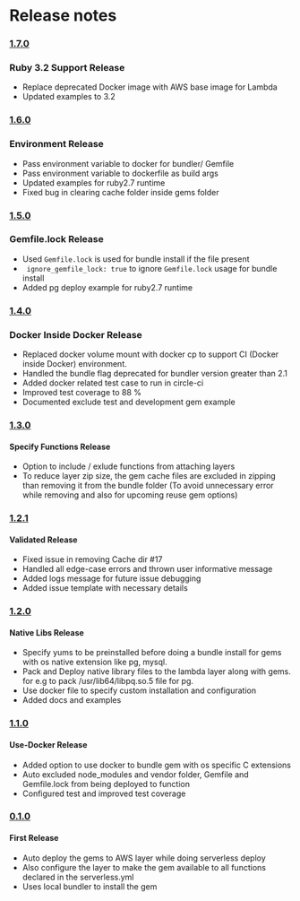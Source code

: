 # Release notes

### [1.7.0](https://www.npmjs.com/package/serverless-ruby-layer/v/1.7.0)
### Ruby 3.2 Support Release
* Replace deprecated Docker image with AWS base image for Lambda
* Updated examples to 3.2

### [1.6.0](https://www.npmjs.com/package/serverless-ruby-layer/v/1.6.0)
### Environment Release
* Pass environment variable to docker for bundler/ Gemfile
* Pass environment variable to dockerfile as build args
* Updated examples for ruby2.7 runtime
* Fixed bug in clearing cache folder inside gems folder

### [1.5.0](https://www.npmjs.com/package/serverless-ruby-layer/v/1.5.0)
### Gemfile.lock Release
* Used `Gemfile.lock` is used for bundle install if the file present
* ` ignore_gemfile_lock: true` to ignore `Gemfile.lock` usage for bundle install
* Added pg deploy example for ruby2.7 runtime

### [1.4.0](https://www.npmjs.com/package/serverless-ruby-layer/v/1.4.0)
### Docker Inside Docker Release
* Replaced docker volume mount with docker cp to support CI (Docker inside Docker) environment.
* Handled the bundle flag deprecated for bundler version greater than 2.1
* Added docker related test case to run in circle-ci
* Improved test coverage to 88 %
* Documented exclude test and development gem example

### [1.3.0](https://www.npmjs.com/package/serverless-ruby-layer/v/1.3.0)
#### Specify Functions Release
* Option to include / exlude functions from attaching layers
* To reduce layer zip size, the gem cache files are excluded in zipping than removing it from the bundle folder
 (To avoid unnecessary error while removing and also for upcoming reuse gem options)

### [1.2.1](https://www.npmjs.com/package/serverless-ruby-layer/v/1.2.0)
#### Validated Release
* Fixed issue in removing Cache dir #17
* Handled all edge-case errors and thrown user informative message
* Added logs message for future issue debugging
* Added issue template with necessary details

### [1.2.0](https://www.npmjs.com/package/serverless-ruby-layer/v/1.2.0)
#### Native Libs Release
* Specify yums to be preinstalled before doing a bundle install for gems with os native extension like pg, mysql.
* Pack and Deploy native library files to the lambda layer along with gems. for e.g to pack /usr/lib64/libpq.so.5 file for pg.
* Use docker file to specify custom installation and configuration
* Added docs and examples

### [1.1.0](https://www.npmjs.com/package/serverless-ruby-layer/v/1.1.0)
#### Use-Docker Release
* Added option to use docker to bundle gem with os specific C extensions
* Auto excluded node_modules and vendor folder, Gemfile and Gemfile.lock from being deployed to function
* Configured test and improved test coverage


### [0.1.0](https://www.npmjs.com/package/serverless-ruby-layer/v/0.1.0)

#### First Release
* Auto deploy the gems to AWS layer while doing serverless deploy
* Also configure the layer to make the gem available to all functions declared in the serverless.yml
* Uses local bundler to install the gem
